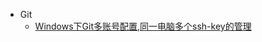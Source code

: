 - Git
    - [Windows下Git多账号配置,同一电脑多个ssh-key的管理](/md/Tool/Git/Windows下Git多账号配置,同一电脑多个ssh-key的管理.md "Windows下Git多账号配置,同一电脑多个ssh-key的管理")
